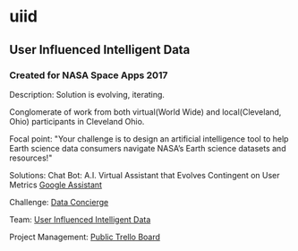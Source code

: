 # uiid
## User Influenced Intelligent Data  
  
### Created for NASA Space Apps 2017 

Description: Solution is evolving, iterating. 

Conglomerate of work from both virtual(World Wide) and local(Cleveland, Ohio) participants in Cleveland Ohio.
  
Focal point: "Your challenge is to design an artificial intelligence tool to help Earth science data consumers navigate NASA’s Earth science datasets and resources!"

Solutions:
Chat Bot: A.I. Virtual Assistant that Evolves Contingent on User Metrics [Google Assistant](https://developers.google.com/actions/)  
  
Challenge: [Data Concierge](https://2017.spaceappschallenge.org/challenges/ideate-and-create/data-concierge/details)  
    
Team: [User Influenced Intelligent Data](https://2017.spaceappschallenge.org/challenges/ideate-and-create/data-concierge/teams/user-influenced-intelligent-data/stream)   

Project Management: [Public Trello Board](https://trello.com/b/sp819hHq/space-apps-2017)  
